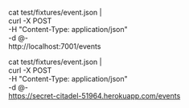 
cat test/fixtures/event.json | \
curl -X POST \
     -H "Content-Type: application/json" \
     -d @- \
     http://localhost:7001/events



cat test/fixtures/event.json | \
curl -X POST \
    -H "Content-Type: application/json" \
    -d @- \
    https://secret-citadel-51964.herokuapp.com/events

